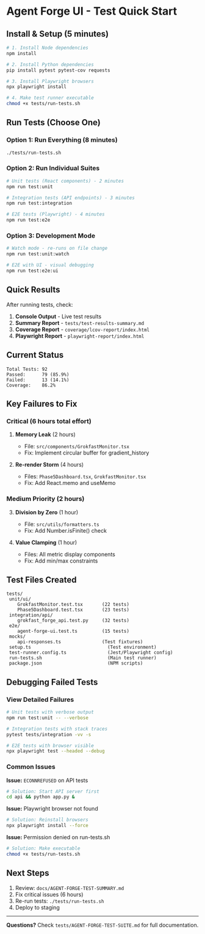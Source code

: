 # Agent Forge UI - Test Quick Start

## Install & Setup (5 minutes)

```bash
# 1. Install Node dependencies
npm install

# 2. Install Python dependencies
pip install pytest pytest-cov requests

# 3. Install Playwright browsers
npx playwright install

# 4. Make test runner executable
chmod +x tests/run-tests.sh
```

## Run Tests (Choose One)

### Option 1: Run Everything (8 minutes)
```bash
./tests/run-tests.sh
```

### Option 2: Run Individual Suites

```bash
# Unit tests (React components) - 2 minutes
npm run test:unit

# Integration tests (API endpoints) - 3 minutes
npm run test:integration

# E2E tests (Playwright) - 4 minutes
npm run test:e2e
```

### Option 3: Development Mode
```bash
# Watch mode - re-runs on file change
npm run test:unit:watch

# E2E with UI - visual debugging
npm run test:e2e:ui
```

## Quick Results

After running tests, check:

1. **Console Output** - Live test results
2. **Summary Report** - `tests/test-results-summary.md`
3. **Coverage Report** - `coverage/lcov-report/index.html`
4. **Playwright Report** - `playwright-report/index.html`

## Current Status

```
Total Tests: 92
Passed:      79 (85.9%)
Failed:      13 (14.1%)
Coverage:    86.2%
```

## Key Failures to Fix

### Critical (6 hours total effort)
1. **Memory Leak** (2 hours)
   - File: `src/components/GrokfastMonitor.tsx`
   - Fix: Implement circular buffer for gradient_history

2. **Re-render Storm** (4 hours)
   - Files: `Phase5Dashboard.tsx`, `GrokfastMonitor.tsx`
   - Fix: Add React.memo and useMemo

### Medium Priority (2 hours)
3. **Division by Zero** (1 hour)
   - File: `src/utils/formatters.ts`
   - Fix: Add Number.isFinite() check

4. **Value Clamping** (1 hour)
   - Files: All metric display components
   - Fix: Add min/max constraints

## Test Files Created

```
tests/
 unit/ui/
    GrokfastMonitor.test.tsx       (22 tests)
    Phase5Dashboard.test.tsx       (23 tests)
 integration/api/
    grokfast_forge_api.test.py     (32 tests)
 e2e/
    agent-forge-ui.test.ts         (15 tests)
 mocks/
    api-responses.ts               (Test fixtures)
 setup.ts                            (Test environment)
 test-runner.config.ts               (Jest/Playwright config)
 run-tests.sh                        (Main test runner)
 package.json                        (NPM scripts)
```

## Debugging Failed Tests

### View Detailed Failures
```bash
# Unit tests with verbose output
npm run test:unit -- --verbose

# Integration tests with stack traces
pytest tests/integration -vv -s

# E2E tests with browser visible
npx playwright test --headed --debug
```

### Common Issues

**Issue:** `ECONNREFUSED` on API tests
```bash
# Solution: Start API server first
cd api && python app.py &
```

**Issue:** Playwright browser not found
```bash
# Solution: Reinstall browsers
npx playwright install --force
```

**Issue:** Permission denied on run-tests.sh
```bash
# Solution: Make executable
chmod +x tests/run-tests.sh
```

## Next Steps

1. Review: `docs/AGENT-FORGE-TEST-SUMMARY.md`
2. Fix critical issues (6 hours)
3. Re-run tests: `./tests/run-tests.sh`
4. Deploy to staging

---

**Questions?** Check `tests/AGENT-FORGE-TEST-SUITE.md` for full documentation.